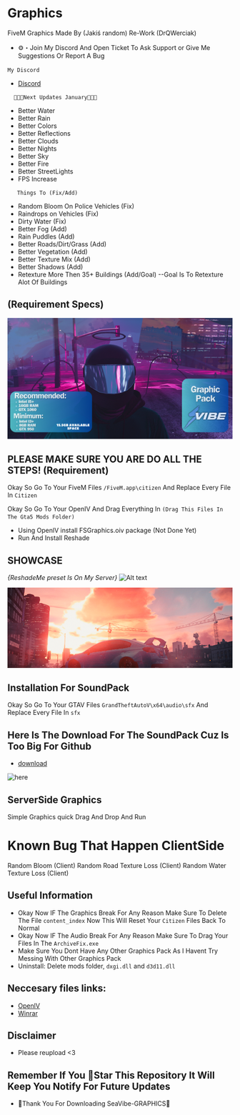# Graphics

FiveM Graphics Made By (Jakiś random) Re-Work (DrQWerciak)

- :gear:・Join My Discord And Open Ticket To Ask Support or Give Me Suggestions Or Report A Bug

`My Discord`

- [Discord](https://discord.gg/seavibe)

```
  🎅🎃🍁Next Updates January🍁🎃🎅
```

- Better Water
- Better Rain
- Better Colors
- Better Reflections
- Better Clouds
- Better Nights
- Better Sky
- Better Fire
- Better StreetLights
- FPS Increase

```
   Things To (Fix/Add)
```

- Random Bloom On Police Vehicles (Fix)
- Raindrops on Vehicles (Fix)
- Dirty Water (Fix)
- Better Fog (Add)
- Rain Puddles (Add)
- Better Roads/Dirt/Grass (Add)
- Better Vegetation (Add)
- Better Texture Mix (Add)
- Better Shadows (Add)
- Retexture More Then 35+ Buildings (Add/Goal) --Goal Is To Retexture Alot Of Buildings

## (Requirement Specs)

![Specs](Spec.png)

## PLEASE MAKE SURE YOU ARE DO ALL THE STEPS! (Requirement)

Okay So Go To Your FiveM Files `/FiveM.app\citizen` And Replace Every File In `Citizen`

Okay So Go To Your OpenIV And Drag Everything In `(Drag This Files In The Gta5 Mods Folder)`

- Using OpenlV install FSGraphics.oiv package (Not Done Yet)
- Run And Install Reshade

## SHOWCASE

_{ReshadeMe preset Is On My Server}_
![Alt text](sfssfsfe.png)

![Alt text](image.png)

## Installation For SoundPack

Okay So Go To Your GTAV Files `GrandTheftAutoV\x64\audio\sfx` And Replace Every File In `sfx`

## Here Is The Download For The SoundPack Cuz Is Too Big For Github

- [download](https://www.mediafire.com/file/vlhgr919ptod4s2/SoundPack.rar/file)

![here](https://cdn.discordapp.com/attachments/688435303240957992/1012911631648428112/unknown.png)

## ServerSide Graphics

Simple Graphics quick Drag And Drop And Run

# Known Bug That Happen ClientSide

Random Bloom (Client)
Random Road Texture Loss (Client)
Random Water Texture Loss (Client)

## Useful Information

- Okay Now IF The Graphics Break For Any Reason Make Sure To Delete The File `content_index` Now This Will Reset Your `Citizen` Files Back To Normal
- Okay Now IF The Audio Break For Any Reason Make Sure To Drag Your Files In The `ArchiveFix.exe`
- Make Sure You Dont Have Any Other Graphics Pack As I Havent Try Messing With Other Graphics Pack
- Uninstall: Delete mods folder, `dxgi.dll` and `d3d11.dll`

## Neccesary files links:

- [OpenlV](https://discord.com/channels/869166393470357535/1052957487160103042)
- [Winrar](https://www.win-rar.com/start.html?&L=0)

## Disclaimer

- Please reupload <3

## Remember If You :star2:Star This Repository It Will Keep You Notify For Future Updates

- :black_heart:Thank You For Downloading SeaVibe-GRAPHICS:black_heart:
